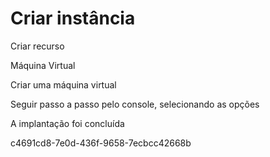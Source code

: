 # Criar instância

Criar recurso

Máquina Virtual

Criar uma máquina virtual

Seguir passo a passo pelo console, selecionando as opções

A implantação foi concluída

c4691cd8-7e0d-436f-9658-7ecbcc42668b
